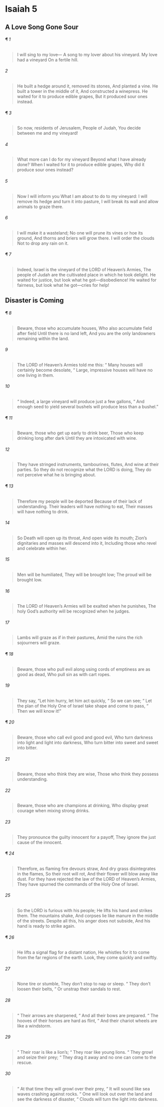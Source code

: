 # Isaiah 5
## A Love Song Gone Sour
###### ¶ 1
> I will sing to my love—
> A song to my lover about his vineyard.
> My love had a vineyard
> On a fertile hill.
###### 2
> He built a hedge around it, removed its stones,
> And planted a vine.
> He built a tower in the middle of it,
> And constructed a winepress.
> He waited for it to produce edible grapes,
> But it produced sour ones instead.
###### ¶ 3
> So now, residents of Jerusalem,
> People of Judah,
> You decide between me and my vineyard!
###### 4
> What more can I do for my vineyard
> Beyond what I have already done?
> When I waited for it to produce edible grapes,
> Why did it produce sour ones instead?
###### 5
> Now I will inform you
> What I am about to do to my vineyard:
> I will remove its hedge and turn it into pasture,
> I will break its wall and allow animals to graze there.
###### 6
> I will make it a wasteland;
> No one will prune its vines or hoe its ground,
> And thorns and briers will grow there.
> I will order the clouds
> Not to drop any rain on it.
###### ¶ 7
> Indeed, Israel is the vineyard of the LORD of Heaven’s Armies,
> The people of Judah are the cultivated place in which he took delight.
> He waited for justice, but look what he got—disobedience!
> He waited for fairness, but look what he got—cries for help!
## Disaster is Coming
###### ¶ 8
> Beware, those who accumulate houses,
> Who also accumulate field after field
> Until there is no land left,
> And you are the only landowners remaining within the land.
###### 9
> The LORD of Heaven’s Armies told me this:
>  “ Many houses will certainly become desolate,
>  “ Large, impressive houses will have no one living in them.
###### 10
>  “ Indeed, a large vineyard will produce just a few gallons,
>  “ And enough seed to yield several bushels will produce less than a bushel.”
###### ¶ 11
> Beware, those who get up early to drink beer,
> Those who keep drinking long after dark
> Until they are intoxicated with wine.
###### 12
> They have stringed instruments, tambourines, flutes,
> And wine at their parties.
> So they do not recognize what the LORD is doing,
> They do not perceive what he is bringing about.
###### ¶ 13
> Therefore my people will be deported
> Because of their lack of understanding.
> Their leaders will have nothing to eat,
> Their masses will have nothing to drink.
###### 14
> So Death will open up its throat,
> And open wide its mouth;
> Zion’s dignitaries and masses will descend into it,
> Including those who revel and celebrate within her.
###### 15
> Men will be humiliated,
> They will be brought low;
> The proud will be brought low.
###### 16
> The LORD of Heaven’s Armies will be exalted when he punishes,
> The holy God’s authority will be recognized when he judges.
###### 17
> Lambs will graze as if in their pastures,
> Amid the ruins the rich sojourners will graze.
###### ¶ 18
> Beware, those who pull evil along using cords of emptiness are as good as dead,
> Who pull sin as with cart ropes.
###### 19
> They say, “Let him hurry, let him act quickly,
>  “ So we can see;
>  “ Let the plan of the Holy One of Israel take shape and come to pass,
>  “ Then we will know it!”
###### ¶ 20
> Beware, those who call evil good and good evil,
> Who turn darkness into light and light into darkness,
> Who turn bitter into sweet and sweet into bitter.
###### 21
> Beware, those who think they are wise,
> Those who think they possess understanding.
###### 22
> Beware, those who are champions at drinking,
> Who display great courage when mixing strong drinks.
###### 23
> They pronounce the guilty innocent for a payoff,
> They ignore the just cause of the innocent.
###### ¶ 24
> Therefore, as flaming fire devours straw,
> And dry grass disintegrates in the flames,
> So their root will rot,
> And their flower will blow away like dust.
> For they have rejected the law of the LORD of Heaven’s Armies,
> They have spurned the commands of the Holy One of Israel.
###### 25
> So the LORD is furious with his people;
> He lifts his hand and strikes them.
> The mountains shake,
> And corpses lie like manure in the middle of the streets.
> Despite all this, his anger does not subside,
> And his hand is ready to strike again.
###### ¶ 26
> He lifts a signal flag for a distant nation,
> He whistles for it to come from the far regions of the earth.
> Look, they come quickly and swiftly.
###### 27
> None tire or stumble,
> They don’t stop to nap or sleep.
>  “ They don’t loosen their belts,
>  “ Or unstrap their sandals to rest.
###### 28
>  “ Their arrows are sharpened,
>  “ And all their bows are prepared.
>  “ The hooves of their horses are hard as flint,
>  “ And their chariot wheels are like a windstorm.
###### 29
>  “ Their roar is like a lion’s;
>  “ They roar like young lions.
>  “ They growl and seize their prey;
>  “ They drag it away and no one can come to the rescue.
###### 30
>  “ At that time they will growl over their prey,
>  “ It will sound like sea waves crashing against rocks.
>  “ One will look out over the land and see the darkness of disaster,
>  “ Clouds will turn the light into darkness.
